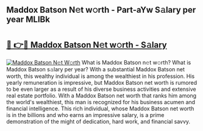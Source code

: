 ## Maddox Batson N𝚎t w𝚘rth - Part-aYw S𝚊lary per year MLIBk

# <h2><a href="http://gc21qtl.nevu.top/?p=Maddox+Batson">🔗 👉🔴 Maddox Batson N𝚎t w𝚘rth - S𝚊lary</a></h2>

[![Maddox Batson N𝚎t W𝚘rth](https://i.imgur.com/Oavwk0R.jpeg)](http://gc21qtl.nevu.top/?p=Maddox+Batson)
What is Maddox Batson n𝚎t w𝚘rth? What is Maddox Batson s𝚊lary per year?
With a substantial Maddox Batson net worth, this wealthy individual is among the wealthiest in his profession. His yearly remuneration is impressive, but Maddox Batson net worth is rumored to be even larger as a result of his diverse business activities and extensive real estate portfolio. With a Maddox Batson net worth that ranks him among the world's wealthiest, this man is recognized for his business acumen and financial intelligence. This rich individual, whose Maddox Batson net worth is in the billions and who earns an impressive salary, is a prime demonstration of the might of dedication, hard work, and financial savvy.
